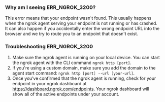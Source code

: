 ### Why am I seeing ERR_NGROK_3200?

This error means that your endpoint wasn't found. This usually happens when the ngrok agent serving your endpoint is not running or has crashed. It can also happen if you accidentally enter the wrong endpoint URL into the browser and we try to route you to an endpoint that doesn't exist.

### Troubleshooting ERR_NGROK_3200

1. Make sure the ngrok agent is running on your local device. You can start the ngrok agent with the CLI command `ngrok http [port]`.
2. If you're using a custom domain, make sure you add the domain to the agent start command: `ngrok http [port] --url [your-url]`.
3. Once you've confirmed that the ngrok agent is running, check for your endpoint in your ngrok dashboard at https://dashboard.ngrok.com/endpoints. Your ngrok dashboard will show all of the active endpoints under your account.
